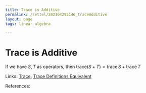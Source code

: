 ```yaml
---
title: Trace is Additive
permalink: /zettel/202104292146_traceAdditive
layout: page
tags: linear algebra

---
```

# Trace is Additive

If we have $S, T$ as operators, then $\mathrm{trace} (S + T) = \mathrm{trace} \, S + \mathrm{trace} \, T$

Links: [Trace](202104292131_traceOperatorDefinition), [Trace Definitions Equivalent](202104292144_traceOperatorEqualsTraceMatrix)

References: 

